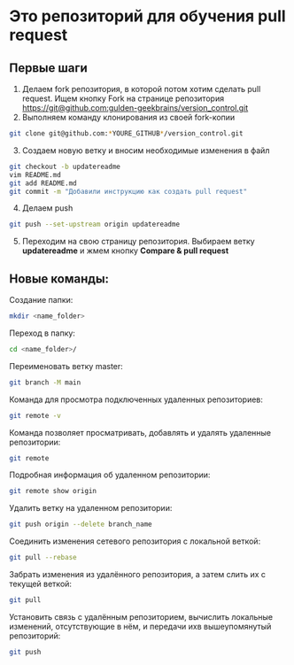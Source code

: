 # Это репозиторий для обучения pull request

## Первые шаги

1. Делаем fork репозитория, в которой потом хотим сделать pull request. Ищем кнопку Fork на странице репозитория <https://git@github.com:gulden-geekbrains/version_control.git>
2. Выполняем команду клонирования из своей fork-копии
```sh
git clone git@github.com:*YOURE_GITHUB*/version_control.git
```
3. Создаем новую ветку и вносим необходимые изменения в файл
```sh
git checkout -b updatereadme
vim README.md
git add README.md
git commit -m "Добавили инструкцию как создать pull request"
```
4. Делаем push  
```sh
git push --set-upstream origin updatereadme
```
5. Переходим на свою страницу репозитория. Выбираем ветку **updatereadme** и жмем кнопку **Compare & pull request**

## Новые команды:

Создание папки:

```sh
mkdir <name_folder>
```

Переход в папку:

```sh
cd <name_folder>/
```

Переименовать ветку master:

```sh
git branch -M main
```

Команда для просмотра подключенных удаленных репозиториев:
```sh
git remote -v
```

Команда позволяет просматривать, добавлять и удалять удаленные репозитории:
```sh
git remote 
```

Подробная информация об удаленном репозитории:
```sh
git remote show origin
```

Удалить ветку на удаленном репозитории:
```sh
git push origin --delete branch_name
```

Соединить изменения сетевого репозитория с локальной веткой:
```sh
git pull --rebase
```

Забрать изменения из удалённого репозитория, а затем слить их с текущей веткой:
```sh
git pull
```

Установить связь с удалённым репозиторием, вычислить локальные изменений, отсутствующие в нём, и передачи ихв вышеупомянутый репозиторий:

```sh
git push
```




